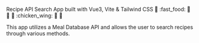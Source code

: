 Recipe API Search App built with Vue3, Vite & Tailwind CSS
:doughnut: :fast_food: :grapes: :cut_of_meat: :broccoli: :chicken_wing: :curry: :tropical_fish: 

This app utilizes a Meal Database API and allows the user to search recipes through various methods.
